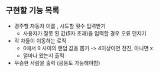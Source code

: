 ## 구현할 기능 목록

- 경주할 자동차 이름 , 시도할 횟수 입력받기
  - 사용자가 잘못 된 값(5자 초과)을 입력할 경우 오류 던지기
- 각 차들이 이동하는 로직
  - 0에서 9 사이의 랜덤 값을 뽑기 -> 4이상이면 전진, 아니면 x
  - 얼마나 왔는지 출력
- 우승한 사람을 출력 (공동도 가능해야함)